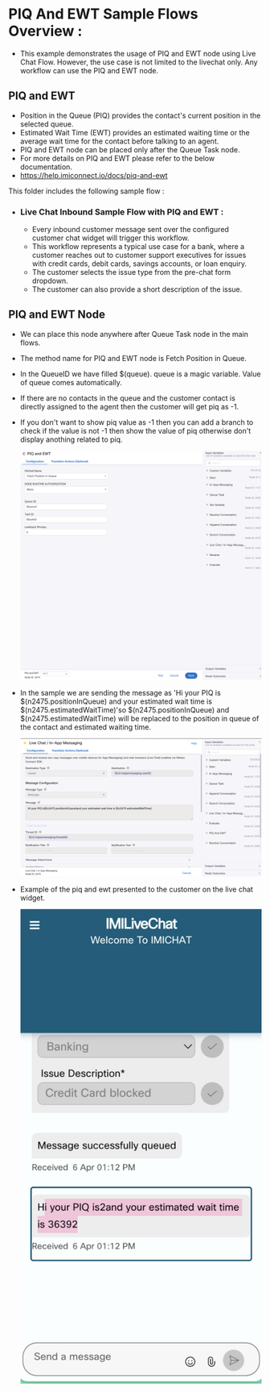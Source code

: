 

# PIQ And EWT Sample Flows Overview :
- This example demonstrates the usage of PIQ and EWT node using Live Chat Flow. However, the use case is not limited to the livechat only. Any workflow can use the PIQ and EWT node.
## PIQ and EWT
- Position in the Queue (PIQ) provides the contact's current position in the selected queue.
- Estimated Wait Time (EWT) provides an estimated waiting time or the average wait time for the contact before talking to an agent.
- PIQ and EWT node can be placed only after the Queue Task node.
- For more details on PIQ and EWT please refer to the below documentation.
- https://help.imiconnect.io/docs/piq-and-ewt

This folder includes the following sample flow :

- ### Live Chat Inbound Sample Flow with PIQ and EWT :
    - Every inbound customer message sent over the configured customer chat widget will trigger this workflow.
    - This workflow represents a typical use case for a bank, where a customer reaches out to customer support executives for issues with credit cards, debit cards, savings accounts, or loan enquiry.
    - The customer selects the issue type from the pre-chat form dropdown.
    - The customer can also provide a short description of the issue.

## PIQ and EWT Node
- We can place this node anywhere after Queue Task node in the main flows.
- The method name for PIQ and EWT node is Fetch Position in Queue.
- In the QueueID we have filled $(queue). queue is a magic variable. Value of queue comes automatically.
- If there are no contacts in the queue and the customer contact is directly assigned to the agent then the customer will get piq as -1.
- If you don't want to show piq value as -1 then you can add a branch to check if the value is not -1 then show the value of piq otherwise don't display anothing related to piq.

  <img width="800" alt="Screen Pop" src="../../images/PIQEWT.png">

- In the sample we are sending the message as 'Hi your PIQ is $(n2475.positionInQueue) and your estimated wait time is $(n2475.estimatedWaitTime)'so $(n2475.positionInQueue) and $(n2475.estimatedWaitTime)
  will be replaced to the position in queue of the contact and estimated waiting time.

  <img width="800" alt="Screen Pop" src="../../images/Inappmessaging.png">
  
- Example of the piq and ewt presented to the customer on the live chat widget.

  <img width="800" alt="Screen Pop" src="../../images/PIQEWTExample.png">
